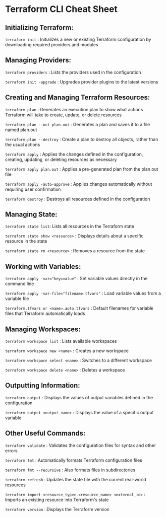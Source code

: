 # Terraform CLI Cheat Sheet

## Initializing Terraform:

`terraform init` : Initializes a new or existing Terraform configuration by downloading required providers and modules

## Managing Providers:

`terraform providers` : Lists the providers used in the configuration

`terraform init -upgrade` : Upgrades provider plugins to the latest versions

## Creating and Managing Terraform Resources:

`terraform plan` : Generates an execution plan to show what actions Terraform will take to create, update, or delete resources

`terraform plan --out plan.out` : Generates a plan and saves it to a file named plan.out

`terraform plan --destroy` : Create a plan to destroy all objects, rather than the usual actions

`terraform apply` : Applies the changes defined in the configuration, creating, updating, or deleting resources as necessary

`terraform apply plan.out` : Applies a pre-generated plan from the plan.out file

`terraform apply -auto-approve` : Applies changes automatically without requiring user confirmation

`terraform destroy` : Destroys all resources defined in the configuration

## Managing State:

`terraform state list`: Lists all resources in the Terraform state

`terraform state show <resource>` : Displays details about a specific resource in the state

`terraform state rm <resource>` : Removes a resource from the state

## Working with Variables:

`terraform apply -var="key=value"` : Set variable values directly in the command line

`terraform apply -var-file="filename.tfvars"` : Load variable values from a variable file

`terraform.tfvars or <name>.auto.tfvars` : Default filenames for variable files that Terraform automatically loads

## Managing Workspaces:

`terraform workspace list` : Lists available workspaces

`terraform workspace new <name>` : Creates a new workspace

`terraform workspace select <name>` : Switches to a different workspace

`terraform workspace delete <name>` : Deletes a workspace

## Outputting Information:

`terraform output` : Displays the values of output variables defined in the configuration

`terraform output <output_name>` : Displays the value of a specific output variable

## Other Useful Commands:

`terraform validate` : Validates the configuration files for syntax and other errors

`terraform fmt` : Automatically formats Terraform configuration files

`terraform fmt --recursive` : Also formats files in subdirectories

`terraform refresh` : Updates the state file with the current real-world resources

`terraform import <resource_type>.<resource_name> <external_id>` : Imports an existing resource into Terraform's state

`terraform version` : Displays the Terraform version
